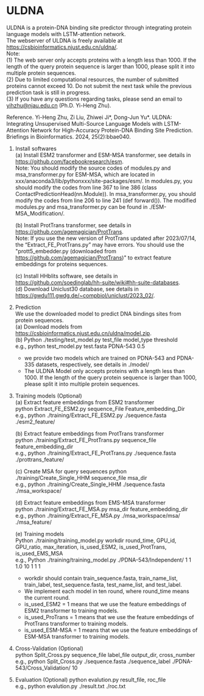 # ULDNA
ULDNA is a protein-DNA binding site predictor through integrating protein language models with LSTM-attention network.  
The webserver of ULDNA is freely available at https://csbioinformatics.njust.edu.cn/uldna/.  
Note:  
(1) The web server only accepts proteins with a length less than 1000. If the length of the query protein sequence is larger than 1000, please split it into multiple protein sequences.  
(2) Due to limited computational resources, the number of submitted proteins  cannot exceed 10. Do not submit the next task while the previous prediction task is still in progress.  
(3) If you have any questions regarding tasks, please send an email to yihzhu@njau.edu.cn (Ph.D. Yi-Heng Zhu). 

Reference.
Yi-Heng Zhu, Zi Liu, Zhiwei Ji*, Dong-Jun Yu*. ULDNA: Integrating Unsupervised Multi-Source Language Models with LSTM-Attention Network for High-Accuracy Protein-DNA Binding Site Prediction. Briefings in Bioinformatics. 2024, 25(2):bbae040. 


 

1. Install softwares   
    (a) Install ESM2 transformer and ESM-MSA transformer, see details in https://github.com/facebookresearch/esm.  
    Note: You should modify the source codes of modules.py and msa_transformer.py for ESM-MSA, which are located in xxx/anaconda3/lib/pythonxxx/site-packages/esm/.  In modules.py, you should modify the codes from line 367 to line 386 (class ContactPredictionHead(nn.Module)). In msa_transformer.py, you should modify the codes from line 206 to line 241 (def forward()). The modified modules.py and msa_transformer.py can be found in ./ESM-MSA_Modification/.
   
    (b) Install ProtTrans transformer, see details in https://github.com/agemagician/ProtTrans.  
    Note: If you use the new version of ProtTrans updated after 2023/07/14, the “Extract_FE_ProtTrans.py” may have errors. You should use the "prott5_embedder.py (downloaded from https://github.com/agemagician/ProtTrans)" to extract feature embeddings for proteins sequences.
   
    (c) Install HHblits software, see details in https://github.com/soedinglab/hh-suite/wiki#hh-suite-databases.  
    (d) Download Uniclust30 database, see details in https://gwdu111.gwdg.de/~compbiol/uniclust/2023_02/.

2. Prediction    
   We use the downloaded model to predict DNA bindings sites from protein sequences.  
   (a) Download models from https://csbioinformatics.njust.edu.cn/uldna/model.zip.  
   (b) Python ./testing/test_model.py test_file model_type threshold  
       e.g., python test_model.py test.fasta PDNA-543 0.5  
   * we provide two models which are trained on PDNA-543 and PDNA-335 datasets, respectively, see details in ./model/   
   * The ULDNA Model only accepts proteins with a length less than 1000. If the length of the query protein sequence is larger than 1000, please split it into multiple protein sequences.
    
3. Training models (Optional)  
    (a) Extract feature embeddings from ESM2 transformer  
    python Extract_FE_ESM2.py sequence_File Feature_embedding_Dir   
    e.g., python ./training/Extract_FE_ESM2.py ./sequence.fasta ./esm2_feature/ 
                   
    (b) Extract feature embeddings from ProtTrans transformer   
    python ./training/Extract_FE_ProtTrans.py sequence_file feature_embedding_dir   
    e.g., python ./training/Extract_FE_ProtTrans.py ./sequence.fasta ./prottrans_feature/  

    (c) Create MSA for query sequences
    python ./training/Create_Single_HHM sequence_file msa_dir  
    e.g., python ./training/Create_Single_HHM ./sequence.fasta ./msa_workspace/

    (d) Extract feature embeddings from EMS-MSA transformer  
    python ./training/Extract_FE_MSA.py msa_dir feature_embedding_dir  
    e.g., python ./training/Extract_FE_MSA.py ./msa_workspace/msa/ ./msa_feature/

    (e) Training models  
    Python ./training/training_model.py workdir round_time, GPU_id, GPU_ratio, max_iteration, is_used_ESM2, is_used_ProtTrans, is_used_EMS_MSA  
    e.g., Python ./training/training_model.py ./PDNA-543/Independent/ 1 1 1.0 10 1 1 1  
    * workdir should contain train_sequence.fasta, train_name_list, train_label, test_sequence.fasta, test_name_list, and test_label.    
    * We implement each model in ten round, where round_time means the current round.
    * is_used_ESM2 = 1 means that we use the feature embeddings of ESM2 transformer to training models.
    * is_used_ProTrans = 1 means that we use the feature embeddings of ProtTrans transformer to training models.
    * is_used_ESM-MSA = 1 means that we use the feature embeddings of ESM-MSA transformer to training models.


      
    
4. Cross-Validation (Optional)   
    python Split_Cross.py sequence_file label_file output_dir, cross_number  
    e.g., python Split_Cross.py ./sequence.fasta ./sequence_label ./PDNA-543/Cross_Validation/ 10

5. Evaluation (Optional) 
    python evalution.py result_file, roc_file  
    e.g., python evalution.py ./result.txt ./roc.txt  

